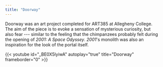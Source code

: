 ```yaml
---
title: "Doorway"
---
```


Doorway was an art project completed for ART385 at Allegheny College. The aim
of the piece is to evoke a sensation of mysterious curiosity, but also fear ---
similar to the feeling that the chimpanzees probably felt during the opening of
*2001: A Space Odyssey*. *2001*'s monolith was also an inspiration for the look
of the portal itself.

{{< youtube id="_BE0X5lyiwA" autoplay="true" title="Doorway" frameborder="0" >}}
